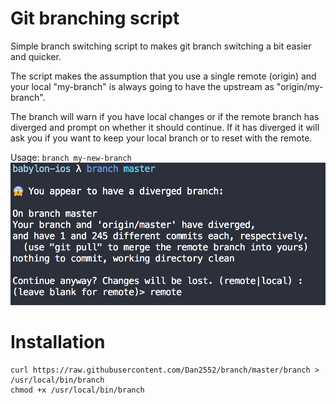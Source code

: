 Git branching script
====================
Simple branch switching script to makes git branch switching a bit easier and quicker.

The script makes the assumption that you use a single remote (origin) and your local "my-branch" is always going to have the upstream as "origin/my-branch".

The branch will warn if you have local changes or if the remote branch has diverged and prompt on whether it should continue. If it has diverged it will ask you if you want to keep your local branch or to reset with the remote. 

Usage: `branch my-new-branch`
![Screenshot](https://raw.githubusercontent.com/Dan2552/branch/master/screenshot.png "Screenshot")

Installation
============
```
curl https://raw.githubusercontent.com/Dan2552/branch/master/branch > /usr/local/bin/branch
chmod +x /usr/local/bin/branch
```
